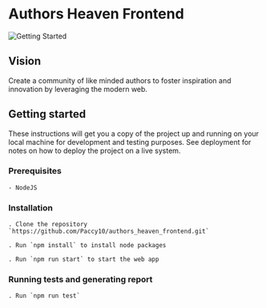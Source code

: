 # Authors Heaven Frontend

![Getting Started](https://res.cloudinary.com/dhsoe7agl/image/upload/v1591623200/authors%20heaven/Screen_Shot_2020-06-08_at_3.16.58_PM_ei9qdl.png)

## Vision

Create a community of like minded authors to foster inspiration and innovation by leveraging the modern web.

## Getting started

These instructions will get you a copy of the project up and running on your local machine for development and testing purposes. See deployment for notes on how to deploy the project on a live system.

### Prerequisites

```
- NodeJS
```

### Installation

    . Clone the repository `https://github.com/Paccy10/authors_heaven_frontend.git`

    . Run `npm install` to install node packages

    . Run `npm run start` to start the web app

### Running tests and generating report

    . Run `npm run test`
